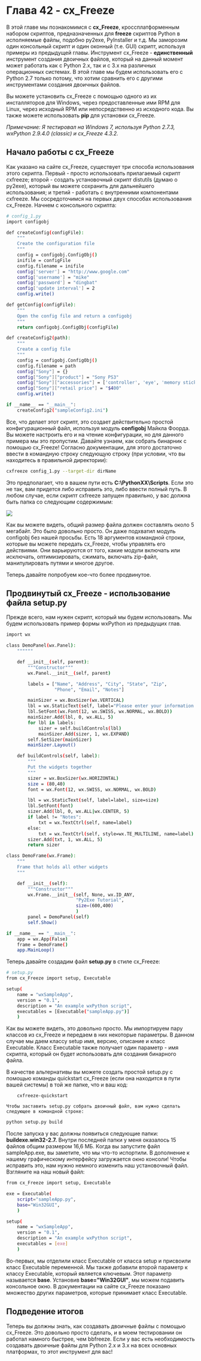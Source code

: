 # Глава 42 - cx_Freeze

В этой главе мы познакомимся с **cx_Freeze**, кроссплатформенным набором скриптов, предназначенных для **freeze** скриптов Python в исполняемые файлы, подобно py2exe, PyInstaller и т.д. Мы заморозим один консольный скрипт и один оконный (т.е. GUI) скрипт, используя примеры из предыдущей главы. Инструмент cx_Freeze - **единственный** инструмент создания двоичных файлов, который на данный момент может работать как с Python 2.x, так и с 3.x на различных операционных системах. В этой главе мы будем использовать его с Python 2.7 только потому, что хотим сравнить его с другими инструментами создания двоичных файлов.

Вы можете установить cx_Freeze с помощью одного из их инсталляторов для Windows, через предоставленные ими RPM для Linux, через исходный RPM или непосредственно из исходного кода. Вы также можете использовать **pip** для установки cx_Freeze.

*Примечание: Я тестировал на Windows 7, используя Python 2.7.3, wxPython 2.9.4.0 (classic) и cx_Freeze 4.3.2.*

## Начало работы с cx_Freeze

Как указано на сайте cx_Freeze, существует три способа использования этого скрипта. Первый - просто использовать прилагаемый скрипт cxfreeze; второй - создать установочный скрипт distutils (думаю о py2exe), который вы можете сохранить для дальнейшего использования; и третий - работать с внутренними компонентами cxfreeze. Мы сосредоточимся на первых двух способах использования cx_Freeze. Начнем с консольного скрипта:

```sh
# config_1.py
import configobj

def createConfig(configFile):
    """
    Create the configuration file
    """
    config = configobj.ConfigObj()
    inifile = configFile
    config.filename = inifile
    config['server'] = "http://www.google.com"
    config['username'] = "mike"
    config['password'] = "dingbat"
    config['update interval'] = 2
    config.write()

def getConfig(configFile):
    """
    Open the config file and return a configobj
    """
    return configobj.ConfigObj(configFile)

def createConfig2(path):
    """
    Create a config file
    """
    config = configobj.ConfigObj()
    config.filename = path
    config["Sony"] = {}
    config["Sony"]["product"] = "Sony PS3"
    config["Sony"]["accessories"] = ['controller', 'eye', 'memory stick']
    config["Sony"]["retail price"] = "$400"
    config.write()

if __name__ == "__main__":
    createConfig2("sampleConfig2.ini")
```

Все, что делает этот скрипт, это создает действительно простой конфигурационный файл, используя модуль **configobj** Майкла Фоорда. Вы можете настроить его и на чтение конфигурации, но для данного примера мы это пропустим. Давайте узнаем, как собрать бинарник с помощью cx_Freeze! Согласно документации, для этого достаточно ввести в командную строку следующую строку (при условии, что вы находитесь в правильной директории):

```sh
cxfreeze config_1.py --target-dir dirName
```

Это предполагает, что в вашем пути есть **C:\PythonXX\Scripts**. Если это не так, вам придется либо исправить это, либо ввести полный путь. В любом случае, если скрипт cxfreeze запущен правильно, у вас должна быть папка со следующим содержимым:

![](cx_config.jpg)

Как вы можете видеть, общий размер файла должен составлять около 5 мегабайт. Это было довольно просто. Он даже подхватил модуль configobj без нашей просьбы. Есть 18 аргументов командной строки, которые вы можете передать cx_Freeze, чтобы управлять его действиями. Они варьируются от того, какие модули включать или исключать, оптимизировать, сжимать, включать zip-файл, манипулировать путями и многое другое.

Теперь давайте попробуем кое-что более продвинутое.

## Продвинутый cx_Freeze - использование файла setup.py

Прежде всего, нам нужен скрипт, который мы будем использовать. Мы будем использовать пример формы wxPython из предыдущих глав.

```sh
import wx

class DemoPanel(wx.Panel):
    """"""

    def __init__(self, parent):
        """Constructor"""
        wx.Panel.__init__(self, parent)

        labels = ["Name", "Address", "City", "State", "Zip",
                  "Phone", "Email", "Notes"]

        mainSizer = wx.BoxSizer(wx.VERTICAL)
        lbl = wx.StaticText(self, label="Please enter your information here:")
        lbl.SetFont(wx.Font(12, wx.SWISS, wx.NORMAL, wx.BOLD))
        mainSizer.Add(lbl, 0, wx.ALL, 5)
        for lbl in labels:
            sizer = self.buildControls(lbl)
            mainSizer.Add(sizer, 1, wx.EXPAND)
        self.SetSizer(mainSizer)
        mainSizer.Layout()

    def buildControls(self, label):
        """
        Put the widgets together
        """
        sizer = wx.BoxSizer(wx.HORIZONTAL)
        size = (80,40)
        font = wx.Font(12, wx.SWISS, wx.NORMAL, wx.BOLD)

        lbl = wx.StaticText(self, label=label, size=size)
        lbl.SetFont(font)
        sizer.Add(lbl, 0, wx.ALL|wx.CENTER, 5)
        if label != "Notes":
            txt = wx.TextCtrl(self, name=label)
        else:
            txt = wx.TextCtrl(self, style=wx.TE_MULTILINE, name=label)
        sizer.Add(txt, 1, wx.ALL, 5)
        return sizer

class DemoFrame(wx.Frame):
    """
    Frame that holds all other widgets
    """

    def __init__(self):
        """Constructor"""
        wx.Frame.__init__(self, None, wx.ID_ANY,
                          "Py2Exe Tutorial",
                          size=(600,400)
                          )
        panel = DemoPanel(self)
        self.Show()

if __name__ == "__main__":
    app = wx.App(False)
    frame = DemoFrame()
    app.MainLoop()

```

Теперь давайте создадим файл **setup.py** в стиле cx_Freeze:

```sh
# setup.py
from cx_Freeze import setup, Executable

setup(
    name = "wxSampleApp",
    version = "0.1",
    description = "An example wxPython script",
    executables = [Executable("sampleApp.py")]
    )
```

Как вы можете видеть, это довольно просто. Мы импортируем пару классов из cx_Freeze и передаем в них некоторые параметры. В данном случае мы даем классу setup имя, версию, описание и класс Executable. Класс Executable также получает один параметр - имя скрипта, который он будет использовать для создания бинарного файла.

В качестве альтернативы вы можете создать простой setup.py с помощью команды quickstart cx_Freeze (если она находится в пути вашей системы) в той же папке, что и ваш код:

        cxfreeze-quickstart

    Чтобы заставить setup.py собрать двоичный файл, вам нужно сделать следующее в командной строке:

```sh
python setup.py build
```

После запуска у вас должны появиться следующие папки: **buildexe.win32-2.7.** Внутри последней папки у меня оказалось 15 файлов общим размером 16,6 МБ. Когда вы запустите файл sampleApp.exe, вы заметите, что мы что-то испортили. В дополнение к нашему графическому интерфейсу загружается окно консоли! Чтобы исправить это, нам нужно немного изменить наш установочный файл. Взгляните на наш новый файл:

```sh
from cx_Freeze import setup, Executable

exe = Executable(
    script="sampleApp.py",
    base="Win32GUI",
    )

setup(
    name = "wxSampleApp",
    version = "0.1",
    description = "An example wxPython script",
    executables = [exe]
    )
```

Во-первых, мы отделили класс Executable от класса setup и присвоили класс Executable переменной. Мы также добавили второй параметр к классу Executable, который является ключевым. Этот параметр называется **base**. Установив **base="Win32GUI"**, мы можем подавить консольное окно. В документации на сайте cx_Freeze показано множество других параметров, которые принимает класс Executable.

## Подведение итогов

Теперь вы должны знать, как создавать двоичные файлы с помощью cx_Freeze. Это довольно просто сделать, и в моем тестировании он работал намного быстрее, чем bbfreeze. Если у вас есть необходимость создавать двоичные файлы для Python 2.x и 3.x на всех основных платформах, то этот инструмент для вас!
